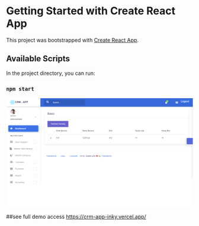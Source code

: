 # Getting Started with Create React App

This project was bootstrapped with [Create React App](https://github.com/facebook/create-react-app).

## Available Scripts

In the project directory, you can run:

### `npm start`

![alt text](https://github.com/ismarianto12/crm_app/blob/main/public/asdasd.png)



##see full demo access 
https://crm-app-inky.vercel.app/
